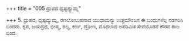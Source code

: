 +++
title = "005 ದ್ರುಪದ ಧೃಷ್ಟದ್ಯುಮ್ನ"

+++
5. ದ್ರುಪದ, ಧೃಷ್ಟದ್ಯುಮ್ನ, ರಣಲೋಲುಪನಾದ ಯುಧಾಮನ್ಯು ಉತ್ತಮೌಂಜಸ ಈ ಬಂಧುಗಳೆಲ್ಲ ಸಡಗರಿಸಿ ಬಂದರು. ಕೃಪ, ಜಯದ್ರಥ, ಭೀಷ್ಮ, ಶಲ್ಯ, ಕರ್ಣ, ದ್ರೋಣ, ಮೊದಲಾದ ಅಪರಿಮಿತ ಸೇನೆಯೊಡನೆ ಕೌರವ ರಾಜ ಬಂದ.